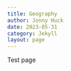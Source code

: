 ```yaml
---
title: Geography
author: Jonny Huck
date: 2023-05-31
category: Jekyll
layout: page
---
```


Test page

